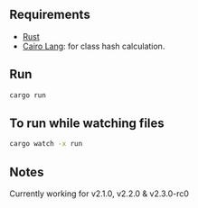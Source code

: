 ## Requirements

- [Rust](https://www.rust-lang.org/tools/install)
- [Cairo Lang](https://www.cairo-lang.org/docs/quickstart.html#quickstart): for class hash calculation.

## Run
 
```bash
cargo run  
``` 
## To run while watching files
 
```bash 
cargo watch -x run 
``` 

## Notes
Currently working for v2.1.0, v2.2.0 & v2.3.0-rc0   
